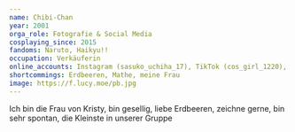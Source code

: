 ```yaml
---
name: Chibi-Chan
year: 2001
orga_role: Fotografie & Social Media
cosplaying_since: 2015
fandoms: Naruto, Haikyu!!
occupation: Verkäuferin
online_accounts: Instagram (sasuko_uchiha_17), TikTok (cos_girl_1220), shapchat (sanjiuchiha), Twitter (na_ru_toxd) 
shortcommings: Erdbeeren, Mathe, meine Frau 
image: https://f.lucy.moe/pb.jpg
---
```

Ich bin die Frau von Kristy, bin gesellig, liebe Erdbeeren, zeichne gerne, bin sehr spontan, die Kleinste in unserer Gruppe
